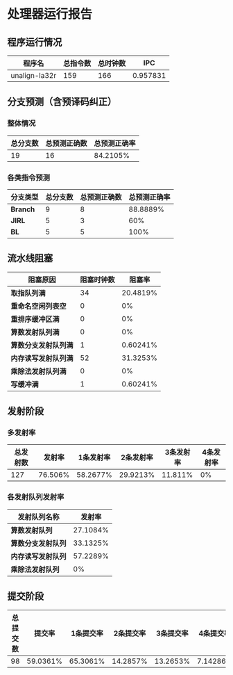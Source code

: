 # 处理器运行报告
## 程序运行情况
|程序名|总指令数|总时钟数|IPC|
|---|---|---|---|
|unalign-la32r|159|166|0.957831|

## 分支预测（含预译码纠正）
### 整体情况
|总分支数|总预测正确数|总预测正确率|
|---|---|---|
|19|16|84.2105%|

### 各类指令预测
|分支类型|总分支数|总预测正确数|总预测正确率|
|---|---|---|---|
|**Branch**| 9 | 8 | 88.8889%|
|**JIRL**| 5 | 3 | 60%|
|**BL**| 5 | 5 | 100%|

## 流水线阻塞
|阻塞原因|阻塞时钟数|阻塞率|
|---|---|---|
|**取指队列满**| 34 | 20.4819%|
|**重命名空闲列表空**|0 | 0%|
|**重排序缓冲区满**|0 | 0%|
|**算数发射队列满**|0 | 0%|
|**算数分支发射队列满**|1 | 0.60241%|
|**内存读写发射队列满**|52 | 31.3253%|
|**乘除法发射队列满**|0 | 0%|
|**写缓冲满**|1 | 0.60241%|

## 发射阶段
### 多发射率
|总发射数|发射率|1条发射率|2条发射率|3条发射率|4条发射率|
|---|---|---|---|---|---|
|127|76.506%|58.2677%|29.9213%|11.811%|0%|

### 各发射队列发射率
|发射队列名称|发射率|
|---|---|
|**算数发射队列**|27.1084%|
|**算数分支发射队列**|33.1325%|
|**内存读写发射队列**|57.2289%|
|**乘除法发射队列**|0%|

## 提交阶段
|总提交数|提交率|1条提交率|2条提交率|3条提交率|4条提交率|
|---|---|---|---|---|---|
|98|59.0361%|65.3061%|14.2857%|13.2653%|7.14286%|
